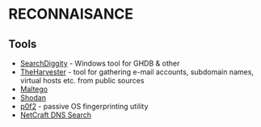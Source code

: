 # RECONNAISANCE

Tools
-----

* [SearchDiggity](https://www.bishopfox.com/resources/tools/google-hacking-diggity/attack-tools/) - Windows tool for GHDB & other
* [TheHarvester](https://github.com/laramies/theHarvester) - tool for gathering e-mail accounts, subdomain names, virtual hosts etc. from public sources
* [Maltego](http://www.paterva.com/web6/products/maltego.php)
* [Shodan](https://www.shodan.io/)
* [p0f2](http://lcamtuf.coredump.cx/p0f3/#/) - passive OS fingerprinting utility
* [NetCraft DNS Search](http://searchdns.netcraft.com/)
